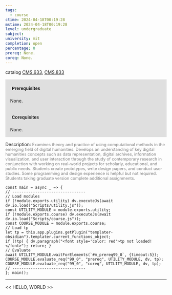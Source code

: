 ```yaml
---
tags:
  - course
ctime: 2024-04-18T00:19:28
mstime: 2024-04-18T00:19:28
level: undergraduate
subject: 
university: mit
completion: open
percentage: 0
prereq: None.
coreq: None.
---
```


catalog [CMS.633](http://student.mit.edu/catalog/mCMSa.html#CMS.633), [CMS.833](http://student.mit.edu/catalog/mCMSa.html#CMS.833)

<span style="display: block; padding: 15px; background-color: rgb(100, 100, 100, 0.2);"><font id="m_prereq99_0" style="display: block; font-family: Arial, sans-serif; font-weight: bold; padding: 5px">Prerequisites</font><br><span id="prereq99_0">None.</span></span>
<span style="display: block; padding: 15px; background-color: rgb(100, 100, 100, 0.2);"><font id="m_coreq99_0" style="display: block; font-family: Arial, sans-serif; font-weight: bold; padding: 5px">Corequisites</font><br><span id="coreq99_0">None.</span></span>

<font style="">Description:</font>
<font style="color: grey; font-size: 0.8rem;">Examines theory and practice of using computational methods in the emerging field of digital humanities. Develops an understanding of key digital humanities concepts such as data representation, digital archives, information visualization, and user interaction through the study of contemporary research in conjunction with working on real-world projects for scholarly, educational, and public needs. Students create prototypes, write design papers, and conduct user studies. Some programming and design experience is helpful but not required.   Students taking graduate version complete additional assignments.</font>

```dataviewjs
const main = async _ => {
// --------------------------------
// Load modules
if (!module.exports.utility) dv.executeJs(await dv.io.load("Scripts/utility.js"));
const UTILITY_MODULE = module.exports.utility;
if (!module.exports.course) dv.executeJs(await dv.io.load("Scripts/course.js"));
const COURSE_MODULE = module.exports.course;
// Load tp
let tp = this.app.plugins.getPlugin("templater-obsidian").templater.current_functions_object;
if (!tp) { dv.paragraph("<font style='color: red'>tp not loaded!</font>"); return; }
// Evaluate
await UTILITY_MODULE.waitForElements(`#m_prereq99_0`, {timeout:5});
COURSE_MODULE.evaluate_req("99_0", "prereq", UTILITY_MODULE, dv, tp);
COURSE_MODULE.evaluate_req("99_0", "coreq", UTILITY_MODULE, dv, tp);
// --------------------------------
}; main();
```

---

<< HELLO, WORLD >>
